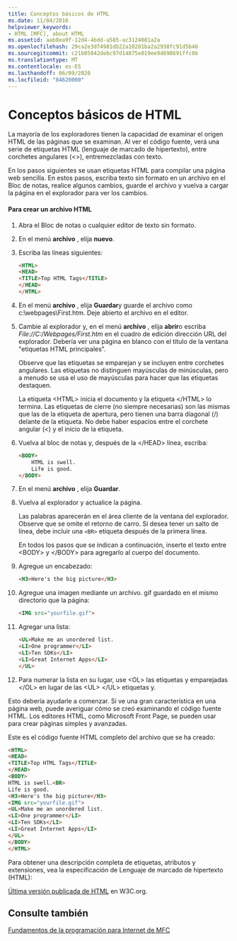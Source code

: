 ```yaml
---
title: Conceptos básicos de HTML
ms.date: 11/04/2016
helpviewer_keywords:
- HTML [MFC], about HTML
ms.assetid: aab8ea9f-12d4-4bdd-a585-ac3124081a2a
ms.openlocfilehash: 29ca2e3df4981db22a10281ba2a2938fc91d5b46
ms.sourcegitcommit: c21b05042debc97d14875e019ee9d698691ffc0b
ms.translationtype: MT
ms.contentlocale: es-ES
ms.lasthandoff: 06/09/2020
ms.locfileid: "84620000"
---
```

# <a name="html-basics"></a>Conceptos básicos de HTML

La mayoría de los exploradores tienen la capacidad de examinar el origen HTML de las páginas que se examinan. Al ver el código fuente, verá una serie de etiquetas HTML (lenguaje de marcado de hipertexto), entre corchetes angulares (<>), entremezcladas con texto.

En los pasos siguientes se usan etiquetas HTML para compilar una página web sencilla. En estos pasos, escriba texto sin formato en un archivo en el Bloc de notas, realice algunos cambios, guarde el archivo y vuelva a cargar la página en el explorador para ver los cambios.

#### <a name="to-create-an-html-file"></a>Para crear un archivo HTML

1. Abra el Bloc de notas o cualquier editor de texto sin formato.

1. En el menú **archivo** , elija **nuevo**.

1. Escriba las líneas siguientes:

    ```html
    <HTML>
    <HEAD>
    <TITLE>Top HTML Tags</TITLE>
    </HEAD>
    </HTML>
    ```

1. En el menú **archivo** , elija **Guardar**y guarde el archivo como c:\webpages\First.htm. Deje abierto el archivo en el editor.

1. Cambie al explorador y, en el menú **archivo** , elija **abrir**o escriba *File://C:/Webpages/First.htm* en el cuadro de edición dirección URL del explorador. Debería ver una página en blanco con el título de la ventana "etiquetas HTML principales".

   Observe que las etiquetas se emparejan y se incluyen entre corchetes angulares. Las etiquetas no distinguen mayúsculas de minúsculas, pero a menudo se usa el uso de mayúsculas para hacer que las etiquetas destaquen.

   La etiqueta \<HTML> inicia el documento y la etiqueta \</HTML> lo termina. Las etiquetas de cierre (no siempre necesarias) son las mismas que las de la etiqueta de apertura, pero tienen una barra diagonal (/) delante de la etiqueta. No debe haber espacios entre el corchete angular (<) y el inicio de la etiqueta.

1. Vuelva al bloc de notas y, después de la \</HEAD> línea, escriba:

    ```html
    <BODY>
        HTML is swell.
        Life is good.
    </BODY>
    ```

1. En el menú **archivo** , elija **Guardar**.

1. Vuelva al explorador y actualice la página.

   Las palabras aparecerán en el área cliente de la ventana del explorador. Observe que se omite el retorno de carro. Si desea tener un salto de línea, debe incluir una `<BR>` etiqueta después de la primera línea.

   En todos los pasos que se indican a continuación, inserte el texto entre \<BODY> y \</BODY> para agregarlo al cuerpo del documento.

1. Agregue un encabezado:

    ```html
    <H3>Here's the big picture</H3>
    ```

1. Agregue una imagen mediante un archivo. gif guardado en el mismo directorio que la página:

    ```html
    <IMG src="yourfile.gif">
    ```

1. Agregar una lista:

    ```html
    <UL>Make me an unordered list.
    <LI>One programmer</LI>
    <LI>Ten SDKs</LI>
    <LI>Great Internet Apps</LI>
    </UL>
    ```

1. Para numerar la lista en su lugar, use \<OL> las etiquetas y emparejadas \</OL> en lugar de las \<UL> \</UL> etiquetas y.

Esto debería ayudarle a comenzar. Si ve una gran característica en una página web, puede averiguar cómo se creó examinando el código fuente HTML. Los editores HTML, como Microsoft Front Page, se pueden usar para crear páginas simples y avanzadas.

Este es el código fuente HTML completo del archivo que se ha creado:

```html
<HTML>
<HEAD>
<TITLE>Top HTML Tags</TITLE>
</HEAD>
<BODY>
HTML is swell.<BR>
Life is good.
<H3>Here's the big picture</H3>
<IMG src="yourfile.gif">
<UL>Make me an unordered list.
<LI>One programmer</LI>
<LI>Ten SDKs</LI>
<LI>Great Internet Apps</LI>
</UL>
</BODY>
</HTML>
```

Para obtener una descripción completa de etiquetas, atributos y extensiones, vea la especificación de Lenguaje de marcado de hipertexto (HTML):

[Última versión publicada de HTML](https://www.w3.org/TR/html/) en W3C.org.

## <a name="see-also"></a>Consulte también

[Fundamentos de la programación para Internet de MFC](mfc-internet-programming-basics.md)
